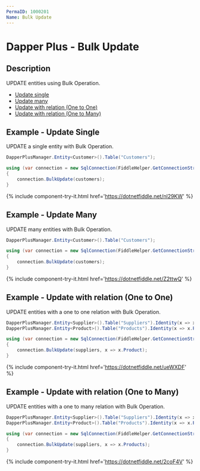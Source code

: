 ```yaml
---
PermaID: 1000201
Name: Bulk Update
---
```


# Dapper Plus - Bulk Update

## Description
UPDATE entities using Bulk Operation.

- [Update single](#example---update-single)
- [Update many](#example---update-many)
- [Update with relation (One to One)](#example---update-with-relation-one-to-one)
- [Update with relation (One to Many)](#example---update-with-relation-one-to-many)

## Example - Update Single
UPDATE a single entity with Bulk Operation.

```csharp
DapperPlusManager.Entity<Customer>().Table("Customers"); 

using (var connection = new SqlConnection(FiddleHelper.GetConnectionStringSqlServerW3Schools()))
{
    connection.BulkUpdate(customers);
}	
```
{% include component-try-it.html href='https://dotnetfiddle.net/nl29KW' %}

## Example - Update Many
UPDATE many entities with Bulk Operation.

```csharp
DapperPlusManager.Entity<Customer>().Table("Customers");

using (var connection = new SqlConnection(FiddleHelper.GetConnectionStringSqlServerW3Schools()))
{
    connection.BulkUpdate(customers);
}	
```
{% include component-try-it.html href='https://dotnetfiddle.net/Z2ttwQ' %}

## Example - Update with relation (One to One)
UPDATE entities with a one to one relation with Bulk Operation.

```csharp
DapperPlusManager.Entity<Supplier>().Table("Suppliers").Identity(x => x.SupplierID);
DapperPlusManager.Entity<Product>().Table("Products").Identity(x => x.ProductID);

using (var connection = new SqlConnection(FiddleHelper.GetConnectionStringSqlServerW3Schools()))
{	
    connection.BulkUpdate(suppliers, x => x.Product);
}		
```
{% include component-try-it.html href='https://dotnetfiddle.net/ueWXDF' %}

## Example - Update with relation (One to Many)
UPDATE entities with a one to many relation with Bulk Operation.

```csharp
DapperPlusManager.Entity<Supplier>().Table("Suppliers").Identity(x => x.SupplierID);
DapperPlusManager.Entity<Product>().Table("Products").Identity(x => x.ProductID);

using (var connection = new SqlConnection(FiddleHelper.GetConnectionStringSqlServerW3Schools()))
{
    connection.BulkUpdate(suppliers, x => x.Products);
}
```
{% include component-try-it.html href='https://dotnetfiddle.net/2coF4V' %}
